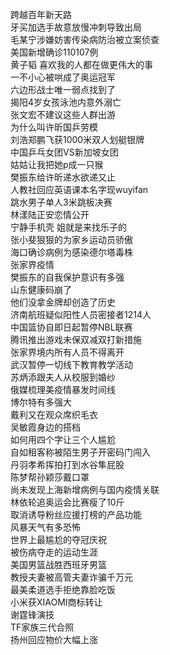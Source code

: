跨越百年新天路  
牙买加选手故意放慢冲刺导致出局  
毛某宁涉嫌妨害传染病防治被立案侦查  
美国新增确诊110107例  
黄子韬 喜欢我的人都在做更伟大的事  
一不小心被哄成了奥运冠军  
六边形战士唯一弱点找到了  
揭阳4岁女孩泳池内意外溺亡  
张文宏不建议这些人群出游  
为什么叫许昕国乒劳模  
刘浩郑鹏飞获1000米双人划艇银牌  
中国乒乓女团VS新加坡女团  
姑姑让我把她p成一只猴  
樊振东给许昕递水欲递又止  
人教社回应英语课本名字现wuyifan  
跳水男子单人3米跳板决赛  
林漾陆正安恋情公开  
宁静手机壳 姐就是来找乐子的  
张小斐狠狠的为家乡运动员骄傲  
海口确诊病例为感染德尔塔毒株  
张家界疫情  
樊振东的自我保护意识有多强  
山东健康码崩了  
他们没拿金牌却创造了历史  
济南航班疑似阳性人员密接者1214人  
中国篮协自即日起暂停NBL联赛  
腾讯推出游戏未保双减双打新措施  
张家界境内所有人员不得离开  
武汉暂停一切线下教育教学活动  
苏炳添跟夫人从校服到婚纱  
俄媒梳理美疫情暴发时间线  
博尔特有多强大  
戴利又在观众席织毛衣  
吴敏霞身边的搭档  
如何用四个字让三个人尴尬  
自如租客称被陌生男子开密码门闯入  
丹羽孝希挥拍打到水谷隼屁股  
陈梦帮孙颖莎戴口罩  
尚未发现上海新增病例与国内疫情关联  
林依轮追奥运会比赛瘦了10斤  
取消诱导粉丝应援打榜的产品功能  
风暴天气有多恐怖  
世界上最尴尬的夺冠庆祝  
被伤病夺走的运动生涯  
美国男篮战胜西班牙男篮  
教授夫妻被高管夫妻诈骗千万元  
最美柔道选手拒绝靠脸吃饭  
小米获XIAOMI商标转让  
谢霆锋演技  
TF家族三代合照  
扬州回应物价大幅上涨  
